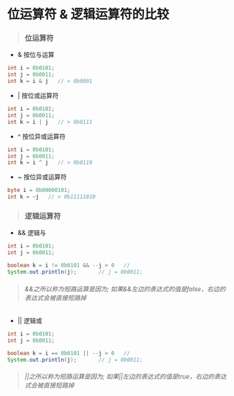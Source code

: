 # 位运算符 & 逻辑运算符的比较
> ### 位运算符
  * & 按位与运算
  ```java
  int i = 0b0101;
  int j = 0b0011;
  int k = i & j   // > 0b0001
  ```
  * | 按位或运算符
  ```java
  int i = 0b0101;
  int j = 0b0011;
  int k = i | j   // > 0b0111
  ```
  * ^ 按位异或运算符
  ```java
  int i = 0b0101;
  int j = 0b0011;
  int k = i ^ j   // > 0b0110
  ```
  
  * ~ 按位异或运算符
  ```java
  byte i = 0b00000101;
  int k = ~j   // > 0b11111010
  ```
> ### 逻辑运算符
  * && 逻辑与 
  ```java
  int i = 0b0101;
  int j = 0b0011;
  
  boolean k = i != 0b0101 && --j > 0   // 
  System.out.println(j);       // j = 0b0011;
  ```
  > ###### &&之所以称为短路运算是因为; 如果&&左边的表达式的值是false，右边的表达式会被直接短路掉
  * || 逻辑或
  ```java
  int i = 0b0101;
  int j = 0b0011;
  
  boolean k = i == 0b0101 || --j > 0   // 
  System.out.println(j);       // j = 0b0011;
  ```
  > ###### ||之所以称为短路运算是因为; 如果||左边的表达式的值是true，右边的表达式会被直接短路掉
